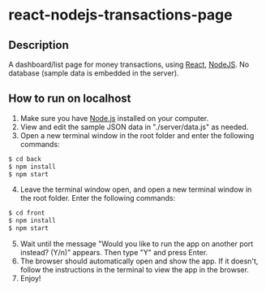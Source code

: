 # react-nodejs-transactions-page
## Description
A dashboard/list page for money transactions, using [React](https://reactjs.org), [NodeJS](https://nodejs.org).
No database (sample data is embedded in the server).

## How to run on localhost
 1. Make sure you have [Node.js](https://nodejs.org) installed on your computer.
 2. View and edit the sample JSON data in "./server/data.js" as needed.
 3. Open a new terminal window in the root folder and enter the following commands:
 ```sh
 $ cd back 
 $ npm install
 $ npm start
 ```
 4. Leave the terminal window open, and open a new terminal window in the root folder. Enter the following commands:
 ```sh
 $ cd front
 $ npm install
 $ npm start
 ```
 5. Wait until the message "Would you like to run the app on another port instead? (Y/n)" appears. Then type "Y" and press Enter.
 6. The browser should automatically open and show the app. If it doesn't, follow the instructions in the terminal to view the app in the browser.
 7. Enjoy!
